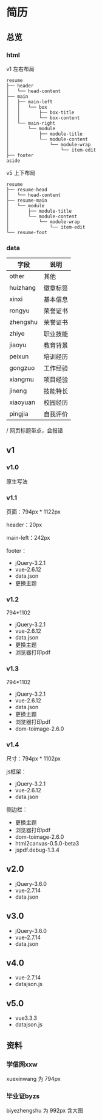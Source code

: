 # 简历



## 总览



### html

v1	左右布局

```
resume
├── header
│   └── head-content
├── main
│   ├── main-left
│   │   └── box
│   │       ├── box-title
│   │       └── box-content
│   └── main-right
│       └── module	
│           ├── module-title
│           └── module-content
│               └── module-wrap
│                   └── item-edit
├── footer
aside
```



v5	上下布局

```
resume
├── resume-head
│   └── head-content
├── resume-main
│   └── module	
│       ├── module-title
│       └── module-content
│           └── module-wrap
│               └── item-edit
└── resume-foot

```





### data





| 字段     | 说明     |
| -------- | -------- |
| other    | 其他     |
| huizhang | 徽章标签 |
| xinxi    | 基本信息 |
| rongyu   | 荣誉证书 |
| zhengshu | 荣誉证书 |
| zhiye    | 职业技能 |
| jiaoyu   | 教育背景 |
| peixun   | 培训经历 |
| gongzuo  | 工作经验 |
| xiangmu  | 项目经验 |
| jineng   | 技能特长 |
| xiaoyuan | 校园经历 |
| pingjia  | 自我评价 |





/ 网页标题带点，会报错





## v1

### v1.0

原生写法



### v1.1

页面：794px * 1122px

header：20px

main-left：242px

footer：

- jQuery-3.2.1
- vue-2.6.12
- data.json
- 更换主题

### v1.2

794*1102

- jQuery-3.2.1
- vue-2.6.12
- data.json
- 更换主题
- 浏览器打印pdf



### v1.3

794*1102

- jQuery-3.2.1
- vue-2.6.12
- data.json
- 更换主题
- 浏览器打印pdf
- dom-toimage-2.6.0



### v1.4

尺寸：794px * 1102px

js框架：

- jQuery-3.2.1
- vue-2.6.12
- data.json

侧边栏：

- 更换主题
- 浏览器打印pdf
- dom-toimage-2.6.0
- html2canvas-0.5.0-beta3
- jspdf.debug-1.3.4





## v2.0

- jQuery-3.6.0
- vue-2.7.14
- data.json





## v3.0

- jQuery-3.6.0
- vue-2.7.14
- data.json







## v4.0

- vue-2.7.14
- datajson.js







## v5.0

- vue3.3.3
- datajson.js







## 资料





### 学信网xxw

xuexinwang 为 794px





### 毕业证byzs

biyezhengshu 为 992px 含大图